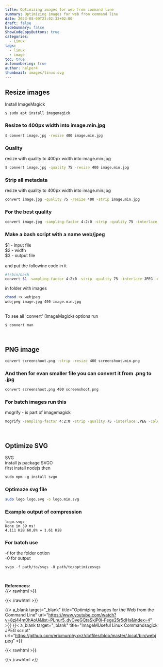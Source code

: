 ```yaml
---
title: Optimizing images for web from command line
summary: Optimizing images for web from command line
date: 2023-08-09T23:02:33+02:00
draft: false
hideSummary: false
ShowCodeCopyButtons: true
categories:
  - Linux
tags:
  - linux
  - image
toc: true
autonumbering: true
author: helper4
thumbnail: images/linux.svg
---
```


## Resize images

Install ImageMagick

```bash
$ sudo apt install imagemagick
```

### Resize to 400px width into image.min.jpg

```bash
$ convert image.jpg -resize 400 image.min.jpg
```

### Quality

resize with quality to 400px width into image.min.jpg

```bash
$ convert image.jpg -quality 75 -resize 400 image.min.jpg
```

### Strip all metadata

resize with quality to 400px width into image.min.jpg

```bash
convert image.jpg -quality 75 -resize 400 -strip image.min.jpg
```

### For the best quality

```bash
convert image.jpg -sampling-factor 4:2:0 -strip -quality 75 -interlace JPEG -colorspace sRGB -resize 400 converted.jpg
```

### Make a bash script with a name web/jpeg

$1 - input file\
$2 - widfh\
$3 - output file\
\
and put the followinc code in it

```bash
#!/bin/bash
convert $1 -sampling-factor 4:2:0 -strip -quality 75 -interlace JPEG -colorspace sRGB -resize $2 $3
```

in folder with images

```bash
chmod +x webjpeg
webjpeg image.jpg 400 image.min.jpg
```

\
To see all 'convert' (ImageMagick) options run

```bash
$ convert man
```

&nbsp;

## PNG image

```bash
convert screenshoot.png -strip -resize 400 screenshoot.min.png
```

### And then for evan smaller file you can convert it from .png to .jpg

```bash
convert screenshoot.png 400 screenshoot.png
```

### For batch images run this

mogrify - is part of imagemagick

```bash
mogrify -sampling-factor 4:2:0 -strip -quality 75 -interlace JPEG -colorspace sRGB -resize 400 -path "min" *.jpg
```

&nbsp;

## Optimize SVG

SVG\
install js package SVGO\
first install nodejs then

```html
sudo npm -g install svgo
```

### Optimaze svg file

```bash
sudo logo logo.svg -o logo.min.svg
```

### Example output of compression

```text
logo.svg:
Done in 39 ms!
4.111 KiB 60,8% = 1.61 KiB
```

### For batch use

-f for the folder option\
-0 for output

```html
svgo -f path/to/svgs -0 path/to/optimizesvgs
```

&nbsp;


**References:**  
{{< rawhtml >}} <div class="lnkRef"> {{< /rawhtml >}}

  {{< a_blank  target="_blank" title="Optimizing Images for the Web from the Command Line" url="https://www.youtube.com/watch?v=8zj44m0hAoU&list=PLnur5_dvCveGQtaSkjP0i-Fege25r5dHs&index=4" >}}
  {{< a_blank  target="_blank" title="ImageMUseful Linux Commandsagick JPEG script" url="https://github.com/ericmurphyxyz/dotfiles/blob/master/.local/bin/webjpeg" >}}
  
{{< rawhtml >}} </div> {{< /rawhtml >}}

&nbsp;

